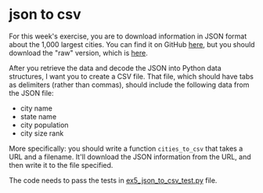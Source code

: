 # json to csv

For this week's exercise, you are to download information in JSON format about the 1,000 largest cities. You can find it on GitHub [here](https://gist.github.com/Coraline13/d9cc3db0a77f548b3fe3a5f4267a9a9b), but you should download the "raw" version, which is [here](https://gist.githubusercontent.com/Coraline13/d9cc3db0a77f548b3fe3a5f4267a9a9b/raw/ba7ca3dff3acc140ca368b91bff195e2694383eb/cities.json).

After you retrieve the data and decode the JSON into Python data structures, I want you to create a CSV file. That file, which should have tabs as delimiters (rather than commas), should include the following data from the JSON file:
- city name
- state name
- city population
- city size rank

More specifically: you should write a function `cities_to_csv` that takes a URL and a filename. It'll download the JSON information from the URL, and then write it to the file specified.

The code needs to pass the tests in [ex5_json_to_csv_test.py](ex5_json_to_csv_test.py) file.
